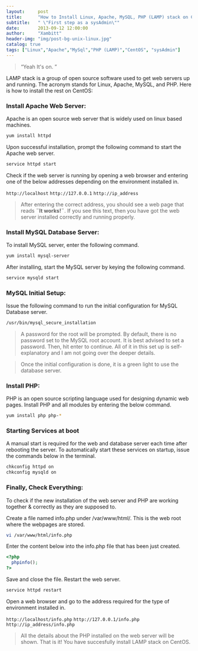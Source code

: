 ```yaml
---
layout:     post
title:      "How to Install Linux, Apache, MySQL, PHP (LAMP) stack on CentOS?"
subtitle:   " \"First step as a sysAdmin\""
date:       2013-09-12 12:00:00
author:     "Xambitt"
header-img: "img/post-bg-unix-linux.jpg"
catalog: true
tags: ["Linux","Apache","MySql","PHP (LAMP)","CentOS", "sysAdmin"]
---
```


> “Yeah It's on. ”

LAMP stack is a group of open source software used to get web servers up and running. The acronym stands for Linux, Apache, MySQL, and PHP. Here is how to install the rest on CentOS:

### Install Apache Web Server:
Apache is an open source web server that is widely used on linux based machines.

```bash
yum install httpd
```

Upon successful installation, prompt the following command to start the Apache web server.

```bash
service httpd start
```

Check if the web server is running by opening a web browser and entering one of the below addresses depending on the environment installed in.

`http://localhost`
`http://127.0.0.1`
`http://ip_address`

> After entering the correct address, you should see a web page that reads **¨It works!¨**. If you see this text, then you have got the web server installed correctly and running properly.

### Install MySQL Database Server:
To install MySQL server, enter the following command.
```bash
yum install mysql-server
```

After installing, start the MySQL server by keying the following command.
```bash
service mysqld start
```

### MySQL Initial Setup:
Issue the following command to run the initial configuration for MySQL Database server.
```bash
/usr/bin/mysql_secure_installation
```

> A password for the root will be prompted. By default, there is no password set to the MySQL root account. It is best advised to set a password. Then, hit enter to continue. All of it in this set up is self-explanatory and I am not going over the deeper details.

> Once the initial configuration is done, it is a green light to use the database server.

### Install PHP:
PHP is an open source scripting language used for designing dynamic web pages. Install PHP and all modules by entering the below command.
```bash
yum install php php-*
```

### Starting Services at boot
A manual start is required for the web and database server each time after rebooting the server. To automatically start these services on startup, issue the commands below in the terminal.
```bash
chkconfig httpd on
chkconfig mysqld on
```

### Finally, Check Everything:
To check if the new installation of the web server and PHP are working together & correctly as they are supposed to.

Create a file named info.php under /var/www/html/. This is the web root where the webpages are stored.
```bash
vi /var/www/html/info.php
```

Enter the content below into the info.php file that has been just created.
```php
<?php
  phpinfo();
?>
```

Save and close the file. Restart the web server.
```bash
service httpd restart
```

Open a web browser and go to the address required for the type of environment installed in.

`http://localhost/info.php`
`http://127.0.0.1/info.php`
`http://ip_address/info.php`

> All the details about the PHP installed on the web server will be shown.
That is it! You have succesfully install LAMP stack on CentOS.